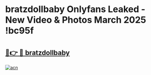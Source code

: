 # bratzdollbaby Onlyfans Leaked - New Video & Photos March 2025 !bc95f

# <h2><a href="https://ruuzht.iuczelnia.edu.pl?title=bratzdollbaby&ref=bc95f">🔗👉 🔴 bratzdollbaby</a></h2>

[![acn](https://github.com/user-attachments/assets/0f9c940e-d8b0-45ae-aac7-cd30a18b3e1c)](https://ruuzht.iuczelnia.edu.pl?title=bratzdollbaby&ref=bc95f)

